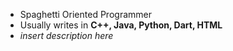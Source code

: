 - Spaghetti Oriented Programmer 
- Usually writes in **C++, Java, Python, Dart, HTML**
- *insert description here*
